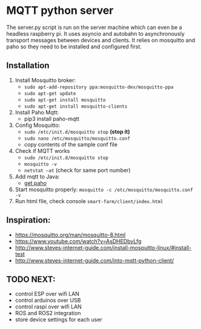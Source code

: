 # MQTT python server

The server.py script is run on the server machine which can even be a headless raspberry pi. It uses asyncio and autobahn to asynchronously transport messages between devices and clients. It relies on mosquitto and paho so they need to be installed and configured first.

## Installation

1. Install Mosquitto broker:
   - ```sudo apt-add-repository ppa:mosquitto-dev/mosquitto-ppa```
   - ```sudo apt-get update```
   - ```sudo apt-get install mosquitto```
   - ```sudo apt-get install mosquitto-clients```
2. Install Paho Mqtt:
   - pip3 install paho-mqtt
3. Config Mosquitto:
   - ```sudo /etc/init.d/mosquitto stop```  __(stop it)__
   - ```sudo nano /etc/mosquitto/mosquitto.conf```
   - copy contents of the sample conf file 
4. Check if MQTT works
   - ```sudo /etc/init.d/mosquitto stop```
   - ```mosquitto -v```
   - ```netstat –at```  (check for same port number)
5. Add mqtt to Java:
   - [get paho](https://www.eclipse.org/paho/)
6. Start mosquitto properly:            ```mosquitto -c /etc/mosquitto/mosquitto.conf -v```
7. Run html file, check console         ```smart-farm/client/index.html```



## Inspiration:

  - https://mosquitto.org/man/mosquitto-8.html
  - https://www.youtube.com/watch?v=AsDHEDbyLfg
  - http://www.steves-internet-guide.com/install-mosquitto-linux/#install-test
  - http://www.steves-internet-guide.com/into-mqtt-python-client/



## TODO NEXT:

- control ESP over wifi LAN
- control arduinos over USB
- control raspi over wifi LAN
- ROS and ROS2 integration
- store device settings for each user